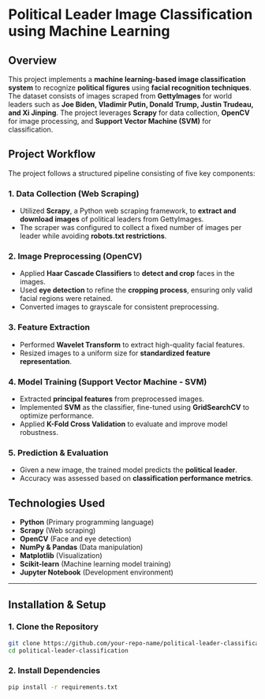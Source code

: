 # Political Leader Image Classification using Machine Learning

## Overview
This project implements a **machine learning-based image classification system** to recognize **political figures** using **facial recognition techniques**. The dataset consists of images scraped from **GettyImages** for world leaders such as **Joe Biden, Vladimir Putin, Donald Trump, Justin Trudeau, and Xi Jinping**. The project leverages **Scrapy** for data collection, **OpenCV** for image processing, and **Support Vector Machine (SVM)** for classification.

## Project Workflow
The project follows a structured pipeline consisting of five key components:

### 1. Data Collection (Web Scraping)
- Utilized **Scrapy**, a Python web scraping framework, to **extract and download images** of political leaders from GettyImages.
- The scraper was configured to collect a fixed number of images per leader while avoiding **robots.txt restrictions**.

### 2. Image Preprocessing (OpenCV)
- Applied **Haar Cascade Classifiers** to **detect and crop** faces in the images.
- Used **eye detection** to refine the **cropping process**, ensuring only valid facial regions were retained.
- Converted images to grayscale for consistent preprocessing.

### 3. Feature Extraction
- Performed **Wavelet Transform** to extract high-quality facial features.
- Resized images to a uniform size for **standardized feature representation**.

### 4. Model Training (Support Vector Machine - SVM)
- Extracted **principal features** from preprocessed images.
- Implemented **SVM** as the classifier, fine-tuned using **GridSearchCV** to optimize performance.
- Applied **K-Fold Cross Validation** to evaluate and improve model robustness.

### 5. Prediction & Evaluation
- Given a new image, the trained model predicts the **political leader**.
- Accuracy was assessed based on **classification performance metrics**.

## Technologies Used
- **Python** (Primary programming language)
- **Scrapy** (Web scraping)
- **OpenCV** (Face and eye detection)
- **NumPy & Pandas** (Data manipulation)
- **Matplotlib** (Visualization)
- **Scikit-learn** (Machine learning model training)
- **Jupyter Notebook** (Development environment)

---

## Installation & Setup

### 1. Clone the Repository
```bash
git clone https://github.com/your-repo-name/political-leader-classification.git
cd political-leader-classification
```

### 2. Install Dependencies
```bash
pip install -r requirements.txt
```
